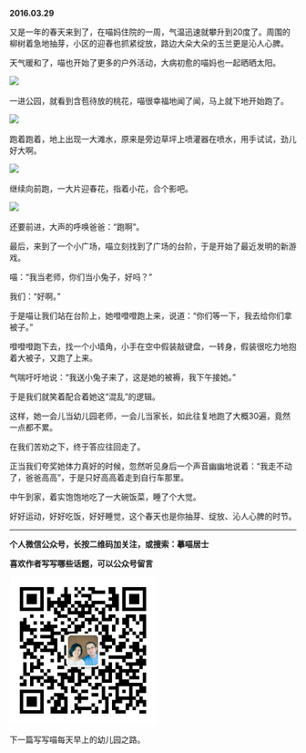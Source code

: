 **2016.03.29**

又是一年的春天来到了，在喵妈住院的一周，气温迅速就攀升到20度了。周围的柳树着急地抽芽，小区的迎春也抓紧绽放，路边大朵大朵的玉兰更是沁人心脾。

天气暖和了，喵也开始了更多的户外活动，大病初愈的喵妈也一起晒晒太阳。

![](http://upload-images.jianshu.io/upload_images/51001-e23fb34e70c2ea7a.jpg?imageMogr2/auto-orient/strip%7CimageView2/2/w/1240)


一进公园，就看到含苞待放的桃花，喵很幸福地闻了闻，马上就下地开始跑了。

![](http://upload-images.jianshu.io/upload_images/51001-147f50c596aa73ed.jpg?imageMogr2/auto-orient/strip%7CimageView2/2/w/1240)

跑着跑着，地上出现一大滩水，原来是旁边草坪上喷灌器在喷水，用手试试，劲儿好大啊。

![](http://upload-images.jianshu.io/upload_images/51001-313aca45e1229141.jpg?imageMogr2/auto-orient/strip%7CimageView2/2/w/1240)


继续向前跑，一大片迎春花，指着小花，合个影吧。

![](http://upload-images.jianshu.io/upload_images/51001-b296f5183a8cc91b.jpg?imageMogr2/auto-orient/strip%7CimageView2/2/w/1240)


还要前进，大声的呼唤爸爸：“跑啊”。

最后，来到了一个小广场，喵立刻找到了广场的台阶，于是开始了最近发明的新游戏。

喵：“我当老师，你们当小兔子，好吗？”

我们：“好啊。”

于是喵让我们站在台阶上，她噔噔噔跑上来，说道：“你们等一下，我去给你们拿被子。”

噔噔噔跑下去，找一个小墙角，小手在空中假装敲键盘，一转身，假装很吃力地抱着大被子，又跑了上来。

气喘吁吁地说：“我送小兔子来了，这是她的被褥，我下午接她。”

于是我们就笑着配合着她这“混乱”的逻辑。

这样，她一会儿当幼儿园老师，一会儿当家长，如此往复地跑了大概30遍，竟然一点都不累。

在我们苦劝之下，终于答应往回走了。

正当我们夸奖她体力真好的时候，忽然听见身后一个声音幽幽地说着：“我走不动了，爸爸高高”，于是只好高高着走到自行车那里。

中午到家，着实饱饱地吃了一大碗饭菜，睡了个大觉。

好好运动，好好吃饭，好好睡觉，这个春天也是你抽芽、绽放、沁人心脾的时节。

***


**个人微信公众号，长按二维码加关注，或搜索：摹喵居士**

**喜欢作者写写哪些话题，可以公众号留言**

![](https://github.com/jiluofu/jiluofu.github.com/raw/master/momiaojushi/static/qrcode.jpg)





下一篇写写喵每天早上的幼儿园之路。